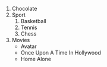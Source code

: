 1. Chocolate
2. Sport
    1. Basketball
    2. Tennis
    3. Chess
3. Movies
    - Avatar
    - Once Upon A Time In Hollywood
    - Home Alone 
